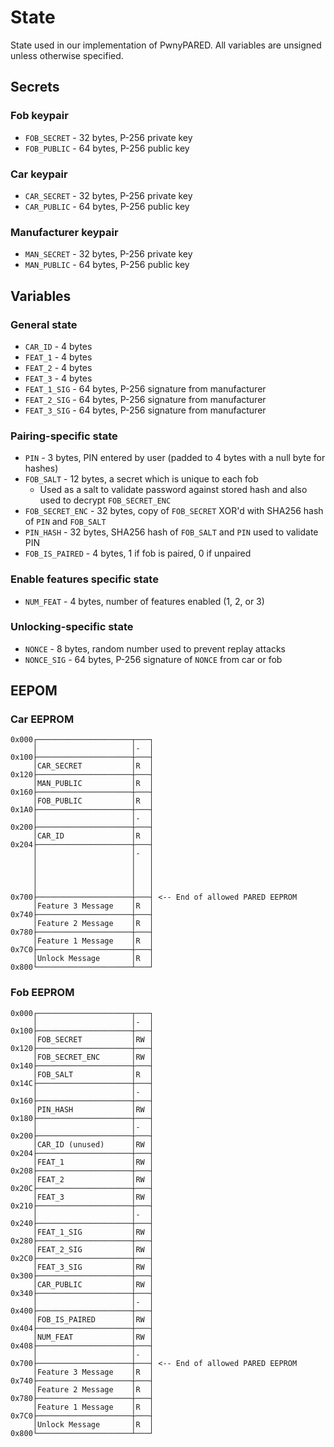 # State

State used in our implementation of PwnyPARED. All variables are 
unsigned unless otherwise specified.

## Secrets
### Fob keypair
- `FOB_SECRET` - 32 bytes, P-256 private key
- `FOB_PUBLIC` - 64 bytes, P-256 public key
### Car keypair
- `CAR_SECRET` - 32 bytes, P-256 private key
- `CAR_PUBLIC` - 64 bytes, P-256 public key
### Manufacturer keypair
- `MAN_SECRET` - 32 bytes, P-256 private key
- `MAN_PUBLIC` - 64 bytes, P-256 public key

## Variables
### General state
- `CAR_ID` - 4 bytes
- `FEAT_1` - 4 bytes
- `FEAT_2` - 4 bytes
- `FEAT_3` - 4 bytes
- `FEAT_1_SIG` - 64 bytes, P-256 signature from manufacturer
- `FEAT_2_SIG` - 64 bytes, P-256 signature from manufacturer
- `FEAT_3_SIG` - 64 bytes, P-256 signature from manufacturer

### Pairing-specific state
- `PIN` - 3 bytes, PIN entered by user (padded to 4 bytes with a null byte for 
hashes)
- `FOB_SALT` - 12 bytes, a secret which is unique to each fob
  - Used as a salt to validate password against stored hash and also used to 
  decrypt `FOB_SECRET_ENC`
- `FOB_SECRET_ENC` - 32 bytes, copy of `FOB_SECRET` XOR'd with SHA256 hash of 
`PIN` and `FOB_SALT`
- `PIN_HASH` - 32 bytes, SHA256 hash of `FOB_SALT` and `PIN` used to validate 
PIN
- `FOB_IS_PAIRED` - 4 bytes, 1 if fob is paired, 0 if unpaired

### Enable features specific state
- `NUM_FEAT` - 4 bytes, number of features enabled (1, 2, or 3)

### Unlocking-specific state
- `NONCE` - 8 bytes, random number used to prevent replay attacks
- `NONCE_SIG` - 64 bytes, P-256 signature of `NONCE` from car or fob

## EEPOM

### Car EEPROM
```
0x000┌─────────────────────┬───┐
     │                     │-  │
0x100├─────────────────────┼───┤
     │CAR_SECRET           │R  │
0x120├─────────────────────┼───┤
     │MAN_PUBLIC           │R  │
0x160├─────────────────────┼───┤
     │FOB_PUBLIC           │R  │
0x1A0├─────────────────────┼───┤
     │                     │-  │
0x200├─────────────────────┼───┤
     │CAR_ID               │R  │
0x204├─────────────────────┼───┤
     │                     │-  │
     │                     │   │
     │                     │   │
     │                     │   │
     │                     │   │
0x700├─────────────────────┼───┤ <-- End of allowed PARED EEPROM
     │Feature 3 Message    │R  │
0x740├─────────────────────┼───┤
     │Feature 2 Message    │R  │
0x780├─────────────────────┼───┤
     │Feature 1 Message    │R  │
0x7C0├─────────────────────┼───┤
     │Unlock Message       │R  │
0x800└─────────────────────┴───┘
```

### Fob EEPROM
```
0x000┌─────────────────────┬───┐
     │                     │-  │
0x100├─────────────────────┼───┤
     │FOB_SECRET           │RW │
0x120├─────────────────────┼───┤
     │FOB_SECRET_ENC       │RW │
0x140├─────────────────────┼───┤
     │FOB_SALT             │R  │
0x14C├─────────────────────┼───┤
     │                     │-  │
0x160├─────────────────────┼───┤
     │PIN_HASH             │RW │
0x180├─────────────────────┼───┤
     │                     │-  │
0x200├─────────────────────┼───┤
     │CAR_ID (unused)      │RW │
0x204├─────────────────────┼───┤
     │FEAT_1               │RW │
0x208├─────────────────────┼───┤
     │FEAT_2               │RW │
0x20C├─────────────────────┼───┤
     │FEAT_3               │RW │
0x210├─────────────────────┼───┤
     │                     │-  │
0x240├─────────────────────┼───┤
     │FEAT_1_SIG           │RW │
0x280├─────────────────────┼───┤
     │FEAT_2_SIG           │RW │
0x2C0├─────────────────────┼───┤
     │FEAT_3_SIG           │RW │
0x300├─────────────────────┼───┤
     │CAR_PUBLIC           │RW │
0x340├─────────────────────┼───┤
     │                     │-  │
0x400├─────────────────────┼───┤
     │FOB_IS_PAIRED        │RW │
0x404├─────────────────────┼───┤
     │NUM_FEAT             │RW │
0x408├─────────────────────┼───┤
     │                     │-  │
0x700├─────────────────────┼───┤ <-- End of allowed PARED EEPROM
     │Feature 3 Message    │R  │
0x740├─────────────────────┼───┤
     │Feature 2 Message    │R  │
0x780├─────────────────────┼───┤
     │Feature 1 Message    │R  │
0x7C0├─────────────────────┼───┤
     │Unlock Message       │R  │
0x800└─────────────────────┴───┘
```
